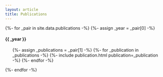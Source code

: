 ```yaml
---
layout: article
title: Publications
---
```

<div class="post-content">
{%- for _pair in site.data.publications -%}
{%- assign _year = _pair[0] -%}
<h4>{{ _year }}</h4>
<ul>
{%- assign _publications = _pair[1] -%}
{%- for _publication in _publications -%}
  {%- include publication.html publication=_publication -%}
{%- endfor -%}
</ul>
{%- endfor -%}
</div>

